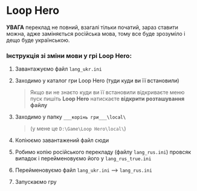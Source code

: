 # Loop Hero

__УВАГА__ переклад не повний, взагалі тільки початий, зараз ставити можна, адже заміняється російська мова, тому все буде зрозуміло і дещо буде українською.


### Інструкція зі зміни мови у грі Loop Hero:<br/>
1. Завантажуємо файл `lang_ukr.ini`
1. Заходимо у каталог гри Loop Hero (туди куди ви її встановили)<br/>

   > Якщо ви не знаєто куди ви її встановили відкриваєте меню пуск пишіть __Loop Hero__ натискаєте __відкрити розташування файлу__

1. Заходимо у папку `___корінь гри___\local\`<br/>
   > (у мене це `D:\Game\Loop Hero\local\`)

3. Копіюємо завантажений файл сюди
4. Робимо копію російського перекладу (файлу `lang_rus.ini`) провсяк випадок і перейменовуємо його у `lang_rus_true.ini`
5. Перейменовуємо файл `lang_ukr.ini` --> `lang_rus.ini`
6. Запускаємо гру
